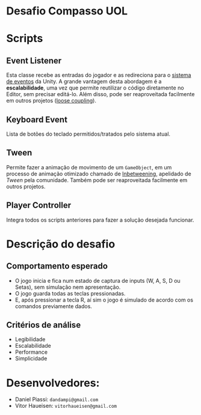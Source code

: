 # Desafio Compasso UOL

# Scripts

## Event Listener
Esta classe recebe as entradas do jogador e as redireciona para o [sistema de eventos](https://docs.unity3d.com/ScriptReference/Events.UnityEvent.html) da Unity. A grande vantagem desta abordagem é a **escalabilidade**, uma vez que permite reutilizar o código diretamente no Editor, sem precisar editá-lo. Além disso, pode ser reaproveitada facilmente em outros projetos ([loose coupling](https://en.wikipedia.org/wiki/Loose_coupling)).

## Keyboard Event
Lista de botões do teclado permitidos/tratados pelo sistema atual.

## Tween
Permite fazer a animação de movimento de um `GameObject`, em um processo de animação otimizado chamado de [Inbetweening](https://en.wikipedia.org/wiki/Inbetweening), apelidado de *Tween* pela comunidade. Também pode ser reaproveitada facilmente em outros projetos.

## Player Controller
Integra todos os scripts anteriores para fazer a solução desejada funcionar.

# Descrição do desafio

## Comportamento esperado
- O jogo inicia e fica num estado de captura de inputs (W, A, S, D ou Setas), sem simulação nem apresentação.
- O jogo guarda todas as teclas pressionadas.
- E, após pressionar a tecla R, aí sim o jogo é simulado de acordo com os comandos previamente dados.

## Critérios de análise
- Legibilidade
- Escalabilidade
- Performance
- Simplicidade

# Desenvolvedores:
- Daniel Piassi: `dandampi@gmail.com`
- Vitor Haueisen: `vitorhaueisen@gmail.com`
